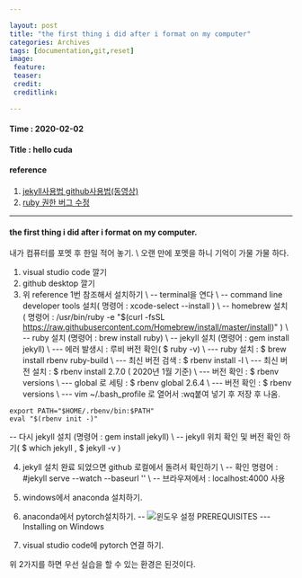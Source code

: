 ```yaml
---

layout: post
title: "the first thing i did after i format on my computer"
categories: Archives
tags: [documentation,git,reset]
image:
 feature:
 teaser:
 credit:
 creditlink:

---
```


#### Time : 2020-02-02
#### Title : hello cuda

#### reference

1. [jekyll사용법 github사용법(동영상)](https://youtu.be/oiNVQ9Zjy4o?list=PLWjCJDeWfDdfVEcLGAfdJn_HXyM4Y7_k)
2. [ruby 권한 버그 수정](https://jojoldu.tistory.com/288)

***
#### the first thing i did after i format on my computer.
내가 컴퓨터를 포멧 후 한일 적어 놓기. \\
오랜 만에 포멧을 하니 기억이 가물 가물 하다.
1. visual studio code 깔기
2. github desktop 깔기
3. 위 reference 1번 참조해서 설치하기 \\
-- terminal을 연다 \\
-- command line developer tools 설치( 명령어 : xcode-select --install ) \\
-- homebrew 설치 ( 명령어 : /usr/bin/ruby -e "$(curl -fsSL https://raw.githubusercontent.com/Homebrew/install/master/install)" ) \\
-- ruby 설치 (명령어 : brew install ruby) \\
-- jekyll 설치 (명령어 : gem install jekyll) \\
--- 에러 발생시 : 루비 버전 확인( $ ruby -v) \\
--- ruby 설치 : $ brew install rbenv ruby-build \\
--- 최신 버전 검색 : $ rbenv install -l \\
--- 최신 버전 설치 : $ rbenv install 2.7.0 ( 2020년 1월 기준) \\
--- 버전 확인 : $ rbenv versions \\
--- global 로 세팅 : $ rbenv global 2.6.4 \\
--- 버전 확인 : $ rbenv versions \\
--- vim ~/.bash_profile 로 열어서 :wq붙여 넣기 후 저장 후 나옴.
~~~
export PATH="$HOME/.rbenv/bin:$PATH"
eval "$(rbenv init -)"
~~~
-- 다시 jekyll 설치 (명령어 : gem install jekyll) \\
-- jekyll 위치 확인 및 버전 확인 하기( $ which jekyll , $ jekyll -v )

4. jekyll 설치 완료 되었으면 github 로컬에서 돌려서 확인하기 \\
-- 확인 명령어 : #jekyll serve --watch --baseurl '' \\
-- 브라우져에서 : localhost:4000 사용

5. windows에서 anaconda 설치하기.

6. anaconda에서 pytorch설치하기.
-- ![윈도우 설정](../images/Install_pytorch_01.png)
PREREQUISITES
--- Installing on Windows
7. visual studio code에 pytorch 연결 하기.

위 2가지를 하면 우선 실습을 할 수 있는 환경은 된것이다.



